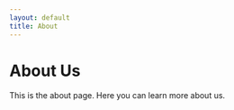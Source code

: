 ```yaml
---
layout: default
title: About
---
```


# About Us

This is the about page. Here you can learn more about us.
